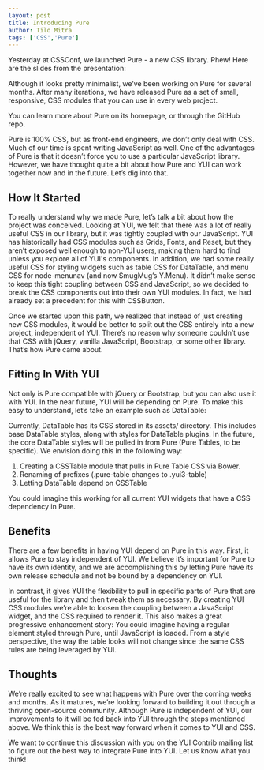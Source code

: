 ```yaml
---
layout: post
title: Introducing Pure
author: Tilo Mitra
tags: ['CSS','Pure']
---
```


Yesterday at CSSConf, we launched Pure - a new CSS library. Phew! Here are the slides from the presentation:

Although it looks pretty minimalist, we’ve been working on Pure for several months. After many iterations, we have released Pure as a set of small, responsive, CSS modules that you can use in every web project.

You can learn more about Pure on its homepage, or through the GitHub repo.

Pure is 100% CSS, but as front-end engineers, we don’t only deal with CSS. Much of our time is spent writing JavaScript as well. One of the advantages of Pure is that it doesn’t force you to use a particular JavaScript library. However, we have thought quite a bit about how Pure and YUI can work together now and in the future. Let’s dig into that.

## How It Started

To really understand why we made Pure, let’s talk a bit about how the project was conceived. Looking at YUI, we felt that there was a lot of really useful CSS in our library, but it was tightly coupled with our JavaScript. YUI has historically had CSS modules such as Grids, Fonts, and Reset, but they aren’t exposed well enough to non-YUI users, making them hard to find unless you explore all of YUI's components. In addition, we had some really useful CSS for styling widgets such as table CSS for DataTable, and menu CSS for node-menunav (and now SmugMug’s Y.Menu). It didn’t make sense to keep this tight coupling between CSS and JavaScript, so we decided to break the CSS components out into their own YUI modules. In fact, we had already set a precedent for this with CSSButton.

Once we started upon this path, we realized that instead of just creating new CSS modules, it would be better to split out the CSS entirely into a new project, independent of YUI. There’s no reason why someone couldn’t use that CSS with jQuery, vanilla JavaScript, Bootstrap, or some other library. That’s how Pure came about.

## Fitting In With YUI

Not only is Pure compatible with jQuery or Bootstrap, but you can also use it with YUI. In the near future, YUI will be depending on Pure. To make this easy to understand, let’s take an example such as DataTable:

Currently, DataTable has its CSS stored in its assets/ directory. This includes base DataTable styles, along with styles for DataTable plugins. In the future, the core DataTable styles will be pulled in from Pure (Pure Tables, to be specific). We envision doing this in the following way:

1. Creating a CSSTable module that pulls in Pure Table CSS via Bower.
2. Renaming of prefixes (.pure-table changes to .yui3-table)
3. Letting DataTable depend on CSSTable
    
You could imagine this working for all current YUI widgets that have a CSS dependency in Pure.

## Benefits

There are a few benefits in having YUI depend on Pure in this way. First, it allows Pure to stay independent of YUI. We believe it’s important for Pure to have its own identity, and we are accomplishing this by letting Pure have its own release schedule and not be bound by a dependency on YUI.

In contrast, it gives YUI the flexibility to pull in specific parts of Pure that are useful for the library and then tweak them as necessary. By creating YUI CSS modules we’re able to loosen the coupling between a JavaScript widget, and the CSS required to render it. This also makes a great progressive enhancement story: You could imagine having a regular <table> element styled through Pure, until JavaScript is loaded. From a style perspective, the way the table looks will not change since the same CSS rules are being leveraged by YUI.

## Thoughts

We’re really excited to see what happens with Pure over the coming weeks and months. As it matures, we’re looking forward to building it out through a thriving open-source community. Although Pure is independent of YUI, our improvements to it will be fed back into YUI through the steps mentioned above. We think this is the best way forward when it comes to YUI and CSS.

We want to continue this discussion with you on the YUI Contrib mailing list to figure out the best way to integrate Pure into YUI. Let us know what you think!